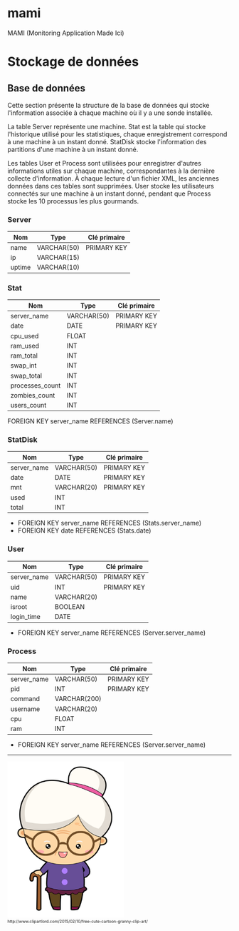 # mami
MAMI (Monitoring Application Made Ici)


# Stockage de données
## Base de données

Cette section présente la structure de la base de données qui stocke l'information associée à chaque
machine où il y a une sonde installée.

La table Server représente une machine. Stat est la table qui stocke l'historique
utilisé pour les statistiques, chaque enregistrement correspond à une machine à un
instant donné. StatDisk stocke l'information des partitions d'une machine à un
instant donné.

Les tables User et Process sont utilisées pour enregistrer d'autres informations
utiles sur chaque machine, correspondantes à la dernière collecte d'information.
À chaque lecture d'un fichier XML, les anciennes données dans ces tables sont
supprimées. User stocke les utilisateurs connectés sur une machine à un instant
donné, pendant que Process stocke les 10 processus les plus gourmands.


### Server
|Nom             |Type          |Clé  primaire|
|----------------|--------------|-------------|
|name            |VARCHAR(50)   |PRIMARY KEY  |
|ip              |VARCHAR(15)   |             |
|uptime          |VARCHAR(10)   |             |

### Stat
|Nom             |Type          |Clé  primaire|
|----------------|--------------|-------------|
|server_name     |VARCHAR(50)   |PRIMARY KEY  |
|date            |DATE          |PRIMARY KEY  |
|cpu_used        |FLOAT         |             |
|ram_used        |INT           |             |
|ram_total       |INT           |             |
|swap_int        |INT           |             |
|swap_total      |INT           |             |
|processes_count |INT           |             |
|zombies_count   |INT           |             |
|users_count     |INT           |             |
FOREIGN KEY server_name REFERENCES (Server.name)

### StatDisk
|Nom             |Type          |Clé  primaire|
|----------------|--------------|-------------|
|server_name     |VARCHAR(50)   |PRIMARY KEY  |
|date            |DATE          |PRIMARY KEY  |
|mnt             |VARCHAR(20)   |PRIMARY KEY  |
|used            |INT           |             |
|total           |INT           |             |
+  FOREIGN KEY server_name REFERENCES (Stats.server_name)
+  FOREIGN KEY date REFERENCES (Stats.date)

### User
|Nom             |Type          |Clé  primaire|
|----------------|--------------|-------------|
|server_name     |VARCHAR(50)   |PRIMARY KEY  |
|uid             |INT           |PRIMARY KEY  |
|name            |VARCHAR(20)   |             |
|isroot          |BOOLEAN       |             |
|login_time      |DATE          |             |
+  FOREIGN KEY server_name REFERENCES (Server.server_name)

### Process
|Nom             |Type          |Clé  primaire|
|----------------|--------------|-------------|
|server_name     |VARCHAR(50)   |PRIMARY KEY  |
|pid             |INT           |PRIMARY KEY  |
|command         |VARCHAR(200)  |             |
|username        |VARCHAR(20)   |             |
|cpu             |FLOAT         |             |
|ram             |INT           |             |
+  FOREIGN KEY server_name REFERENCES (Server.server_name)


------------------------------------------------------------------------------------






<img src="https://github.com/uy-rrodriguez/mami/blob/master/mami.png" height="350px" alt="logo mami"/>
<div style="font-size:9px;">http://www.clipartlord.com/2015/02/10/free-cute-cartoon-granny-clip-art/</div>
